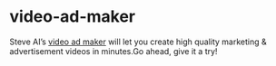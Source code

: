 # video-ad-maker
Steve AI’s <a href="https://www.steve.ai/video-ad-maker">video ad maker</a> will let you create high quality marketing &amp; advertisement videos in minutes.Go ahead, give it a try!
